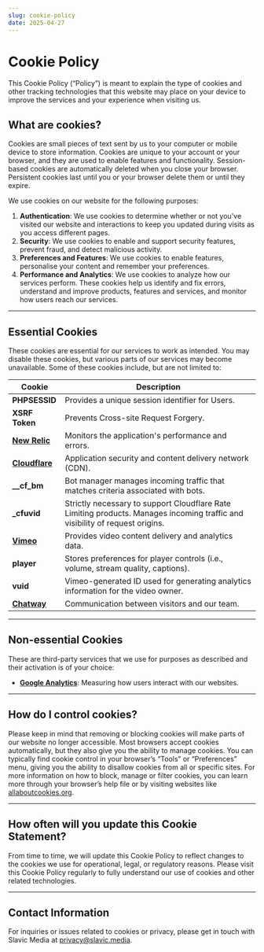 ```yaml
---
slug: cookie-policy
date: 2025-04-27
---
```

# Cookie Policy

This Cookie Policy (“Policy”) is meant to explain the type of cookies and other tracking technologies that this website may place on your device to improve the services and your experience when visiting us.

## What are cookies?

Cookies are small pieces of text sent by us to your computer or mobile device to store information. Cookies are unique to your account or your browser, and they are used to enable features and functionality. Session-based cookies are automatically deleted when you close your browser. Persistent cookies last until you or your browser delete them or until they expire.

We use cookies on our website for the following purposes:

1. **Authentication**: We use cookies to determine whether or not you've visited our website and interactions to keep you updated during visits as you access different pages.
2. **Security**: We use cookies to enable and support security features, prevent fraud, and detect malicious activity.
3. **Preferences and Features**: We use cookies to enable features, personalise your content and remember your preferences.
4. **Performance and Analytics**: We use cookies to analyze how our services perform. These cookies help us identify and fix errors, understand and improve products, features and services, and monitor how users reach our services.

---

## Essential Cookies

These cookies are essential for our services to work as intended. You may disable these cookies, but various parts of our services may become unavailable. Some of these cookies include, but are not limited to:

| **Cookie**                                                                                                          | **Description**                                                                                                              |
| ------------------------------------------------------------------------------------------------------------------- | ---------------------------------------------------------------------------------------------------------------------------- |
| **PHPSESSID**                                                                                                       | Provides a unique session identifier for Users.                                                                              |
| **XSRF Token**                                                                                                      | Prevents Cross-site Request Forgery.                                                                                         |
| **[New Relic](https://newrelic.com/termsandconditions/privacy)**                                                    | Monitors the application's performance and errors.                                                                           |
| **[Cloudflare](https://developers.cloudflare.com/fundamentals/reference/policies-compliances/cloudflare-cookies/)** | Application security and content delivery network (CDN).                                                                     |
| **\_\_cf_bm**                                                                                                       | Bot manager manages incoming traffic that matches criteria associated with bots.                                             |
| **\_cfuvid**                                                                                                        | Strictly necessary to support Cloudflare Rate Limiting products. Manages incoming traffic and visibility of request origins. |
| **[Vimeo](https://help.vimeo.com/hc/en-us/articles/26080940921361-Vimeo-Player-Cookies)**                           | Provides video content delivery and analytics data.                                                                          |
| **player**                                                                                                          | Stores preferences for player controls (i.e., volume, stream quality, captions).                                             |
| **vuid**                                                                                                            | Vimeo-generated ID used for generating analytics information for the video owner.                                            |
| **[Chatway](https://chatway.app/privacy-policy)**                                                                   | Communication between visitors and our team.                                                                                 |

---

## Non-essential Cookies

These are third-party services that we use for purposes as described and their activation is of your choice:

- **[Google Analytics](https://policies.google.com/privacy)**: Measuring how users interact with our websites.

---

## How do I control cookies?

Please keep in mind that removing or blocking cookies will make parts of our website no longer accessible. Most browsers accept cookies automatically, but they also give you the ability to manage cookies. You can typically find cookie control in your browser’s “Tools” or “Preferences” menu, giving you the ability to disallow cookies from all or specific sites. For more information on how to block, manage or filter cookies, you can learn more through your browser’s help file or by visiting websites like [allaboutcookies.org](http://www.allaboutcookies.org).

---

## How often will you update this Cookie Statement?

From time to time, we will update this Cookie Policy to reflect changes to the cookies we use for operational, legal, or regulatory reasons. Please visit this Cookie Policy regularly to fully understand our use of cookies and other related technologies.

---

## Contact Information

For inquiries or issues related to cookies or privacy, please get in touch with Slavic Media at [privacy@slavic.media](mailto:privacy@slavic.media).
